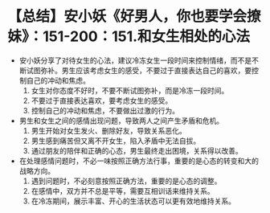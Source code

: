 # 【总结】安小妖《好男人，你也要学会撩妹》：151-200：151.和女生相处的心法

-   安小妖分享了对待女生的心法，建议冷冻女生一段时间来控制情绪，而不是不断试图弥补。男生应该考虑女生的感受，不要过于直接表达自己的喜欢，要控制自己的冲动和焦虑。
    1.  女生对你态度不好时，不要不断试图弥补，而是冷冻一段时间。
    2.  不要过于直接表达喜欢，要考虑女生的感受。
    3.  控制自己的冲动和焦虑，不要做出过激的行为。
-   男生和女生之间的感情出现问题，导致两人之间产生矛盾和危机。
    1.  男生开始对女生发火、删除好友，导致关系恶化。
    2.  男生感到痛苦但又离不开女生，陷入矛盾中无法自拔。
    3.  通过朋友的陪伴和正确的心态，男生最终走出困境，关系得以改善。
-   在处理感情问题时，不必一味按照正确方法行事，重要的是心态的转变和大的战略方向。
    1.  遇到问题时，不必刻意按照正确方法，重要的是心态的调整。
    2.  在感情中，双方并不总是平等，需要互相训话来维持关系。
    3.  在冷冻期间，展示丰富、开心的生活状态可以更有效地维持关系。